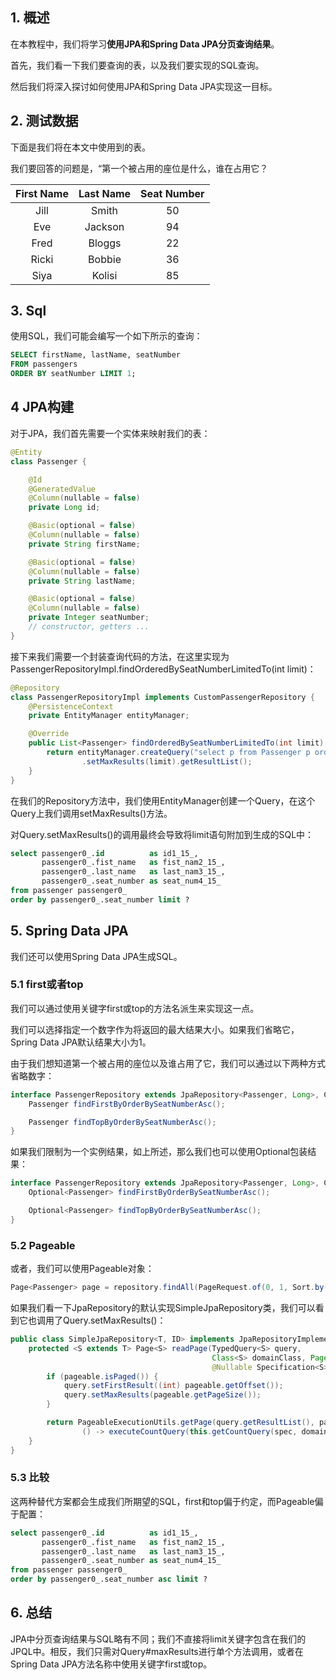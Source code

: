 ## 1. 概述

在本教程中，我们将学习**使用JPA和Spring Data JPA分页查询结果**。

首先，我们看一下我们要查询的表，以及我们要实现的SQL查询。

然后我们将深入探讨如何使用JPA和Spring Data JPA实现这一目标。

## 2. 测试数据

下面是我们将在本文中使用到的表。

我们要回答的问题是，“第一个被占用的座位是什么，谁在占用它？

| First Name  | Last Name  | Seat Number |
|:-----------:|:----------:|:-----------:|
|    Jill     |   Smith    |     50      |
|     Eve     |  Jackson   |     94      |
|    Fred     |   Bloggs   |     22      |
|    Ricki    |   Bobbie   |     36      |
|    Siya     |   Kolisi   |     85      |

## 3. Sql

使用SQL，我们可能会编写一个如下所示的查询：

```sql
SELECT firstName, lastName, seatNumber
FROM passengers
ORDER BY seatNumber LIMIT 1;
```

## 4 JPA构建

对于JPA，我们首先需要一个实体来映射我们的表：

```java
@Entity
class Passenger {

    @Id
    @GeneratedValue
    @Column(nullable = false)
    private Long id;

    @Basic(optional = false)
    @Column(nullable = false)
    private String firstName;

    @Basic(optional = false)
    @Column(nullable = false)
    private String lastName;

    @Basic(optional = false)
    @Column(nullable = false)
    private Integer seatNumber;
    // constructor, getters ...
}
```

接下来我们需要一个封装查询代码的方法，在这里实现为PassengerRepositoryImpl.findOrderedBySeatNumberLimitedTo(int limit)：

```java
@Repository
class PassengerRepositoryImpl implements CustomPassengerRepository {
    @PersistenceContext
    private EntityManager entityManager;

    @Override
    public List<Passenger> findOrderedBySeatNumberLimitedTo(int limit) {
        return entityManager.createQuery("select p from Passenger p order by p.seatNumber", Passenger.class)
                .setMaxResults(limit).getResultList();
    }
}
```

在我们的Repository方法中，我们使用EntityManager创建一个Query，在这个Query上我们调用setMaxResults()方法。

对Query.setMaxResults()的调用最终会导致将limit语句附加到生成的SQL中：

```sql
select passenger0_.id          as id1_15_,
       passenger0_.fist_name   as fist_nam2_15_,
       passenger0_.last_name   as last_nam3_15_,
       passenger0_.seat_number as seat_num4_15_
from passenger passenger0_
order by passenger0_.seat_number limit ?
```

## 5. Spring Data JPA

我们还可以使用Spring Data JPA生成SQL。

### 5.1 first或者top

我们可以通过使用关键字first或top的方法名派生来实现这一点。

我们可以选择指定一个数字作为将返回的最大结果大小。如果我们省略它，Spring Data JPA默认结果大小为1。

由于我们想知道第一个被占用的座位以及谁占用了它，我们可以通过以下两种方式省略数字：

```java
interface PassengerRepository extends JpaRepository<Passenger, Long>, CustomPassengerRepository {
    Passenger findFirstByOrderBySeatNumberAsc();

    Passenger findTopByOrderBySeatNumberAsc();
}
```

如果我们限制为一个实例结果，如上所述，那么我们也可以使用Optional包装结果：

```java
interface PassengerRepository extends JpaRepository<Passenger, Long>, CustomPassengerRepository {
    Optional<Passenger> findFirstByOrderBySeatNumberAsc();

    Optional<Passenger> findTopByOrderBySeatNumberAsc();
}
```

### 5.2 Pageable

或者，我们可以使用Pageable对象：

```java
Page<Passenger> page = repository.findAll(PageRequest.of(0, 1, Sort.by(Sort.Direction.ASC, "seatNumber")));
```

如果我们看一下JpaRepository的默认实现SimpleJpaRepository类，我们可以看到它也调用了Query.setMaxResults()：

```java
public class SimpleJpaRepository<T, ID> implements JpaRepositoryImplementation<T, ID> {
    protected <S extends T> Page<S> readPage(TypedQuery<S> query,
                                             Class<S> domainClass, Pageable pageable,
                                             @Nullable Specification<S> spec) {
        if (pageable.isPaged()) {
            query.setFirstResult((int) pageable.getOffset());
            query.setMaxResults(pageable.getPageSize());
        }

        return PageableExecutionUtils.getPage(query.getResultList(), pageable,
                () -> executeCountQuery(this.getCountQuery(spec, domainClass)));
    }
}
```

### 5.3 比较

这两种替代方案都会生成我们所期望的SQL，first和top偏于约定，而Pageable偏于配置：

```sql
select passenger0_.id          as id1_15_,
       passenger0_.fist_name   as fist_nam2_15_,
       passenger0_.last_name   as last_nam3_15_,
       passenger0_.seat_number as seat_num4_15_
from passenger passenger0_
order by passenger0_.seat_number asc limit ?
```

## 6. 总结

JPA中分页查询结果与SQL略有不同；我们不直接将limit关键字包含在我们的JPQL中。相反，我们只需对Query#maxResults进行单个方法调用，或者在Spring Data JPA方法名称中使用关键字first或top。

